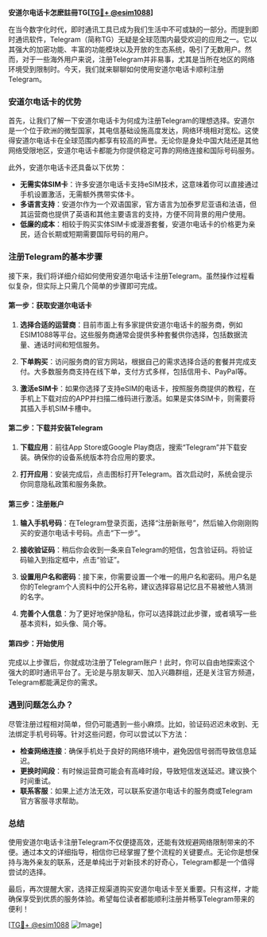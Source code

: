 **安道尔电话卡怎麽註冊TG[[TG💪+ @esim1088](https://t.me/s/esim1088)]**

在当今数字化时代，即时通讯工具已成为我们生活中不可或缺的一部分。而提到即时通讯软件，Telegram（简称TG）无疑是全球范围内最受欢迎的应用之一。它以其强大的加密功能、丰富的功能模块以及开放的生态系统，吸引了无数用户。然而，对于一些海外用户来说，注册Telegram并非易事，尤其是当所在地区的网络环境受到限制时。今天，我们就来聊聊如何使用安道尔电话卡顺利注册Telegram。

### 安道尔电话卡的优势

首先，让我们了解一下安道尔电话卡为何成为注册Telegram的理想选择。安道尔是一个位于欧洲的微型国家，其电信基础设施高度发达，网络环境相对宽松。这使得安道尔电话卡在全球范围内都享有较高的声誉。无论你是身处中国大陆还是其他网络受限地区，安道尔电话卡都能为你提供稳定可靠的网络连接和国际号码服务。

此外，安道尔电话卡还具备以下优势：
- **无需实体SIM卡**：许多安道尔电话卡支持eSIM技术，这意味着你可以直接通过手机设置激活，无需额外携带实体卡。
- **多语言支持**：安道尔作为一个双语国家，官方语言为加泰罗尼亚语和法语，但其运营商也提供了英语和其他主要语言的支持，方便不同背景的用户使用。
- **低廉的成本**：相较于购买实体SIM卡或漫游套餐，安道尔电话卡的价格更为亲民，适合长期或短期需要国际号码的用户。

### 注册Telegram的基本步骤

接下来，我们将详细介绍如何使用安道尔电话卡注册Telegram。虽然操作过程看似复杂，但实际上只需几个简单的步骤即可完成。

#### 第一步：获取安道尔电话卡

1. **选择合适的运营商**：目前市面上有多家提供安道尔电话卡的服务商，例如ESIM1088等平台。这些服务商通常会提供多种套餐供你选择，包括数据流量、通话时间和短信服务。
   
2. **下单购买**：访问服务商的官方网站，根据自己的需求选择合适的套餐并完成支付。大多数服务商支持在线下单，支付方式多样，包括信用卡、PayPal等。

3. **激活eSIM卡**：如果你选择了支持eSIM的电话卡，按照服务商提供的教程，在手机上下载对应的APP并扫描二维码进行激活。如果是实体SIM卡，则需要将其插入手机SIM卡槽中。

#### 第二步：下载并安装Telegram

1. **下载应用**：前往App Store或Google Play商店，搜索“Telegram”并下载安装。确保你的设备系统版本符合应用的要求。

2. **打开应用**：安装完成后，点击图标打开Telegram。首次启动时，系统会提示你同意隐私政策和服务条款。

#### 第三步：注册账户

1. **输入手机号码**：在Telegram登录页面，选择“注册新账号”，然后输入你刚刚购买的安道尔电话卡号码。点击“下一步”。

2. **接收验证码**：稍后你会收到一条来自Telegram的短信，包含验证码。将验证码输入到指定框中，点击“验证”。

3. **设置用户名和密码**：接下来，你需要设置一个唯一的用户名和密码。用户名是你的Telegram个人资料中的公开名称，建议选择容易记忆且不易被他人猜测的名字。

4. **完善个人信息**：为了更好地保护隐私，你可以选择跳过此步骤，或者填写一些基本资料，如头像、简介等。

#### 第四步：开始使用

完成以上步骤后，你就成功注册了Telegram账户！此时，你可以自由地探索这个强大的即时通讯平台了。无论是与朋友聊天、加入兴趣群组，还是关注官方频道，Telegram都能满足你的需求。

### 遇到问题怎么办？

尽管注册过程相对简单，但仍可能遇到一些小麻烦。比如，验证码迟迟未收到、无法绑定手机号码等。针对这些问题，你可以尝试以下方法：

- **检查网络连接**：确保手机处于良好的网络环境中，避免因信号弱而导致信息延迟。
- **更换时间段**：有时候运营商可能会有高峰时段，导致短信发送延迟。建议换个时间重试。
- **联系客服**：如果上述方法无效，可以联系安道尔电话卡的服务商或Telegram官方客服寻求帮助。

### 总结

使用安道尔电话卡注册Telegram不仅便捷高效，还能有效规避网络限制带来的不便。通过本文的详细指导，相信你已经掌握了整个流程的关键要点。无论你是想保持与海外亲友的联系，还是单纯出于对新技术的好奇心，Telegram都是一个值得尝试的选择。

最后，再次提醒大家，选择正规渠道购买安道尔电话卡至关重要。只有这样，才能确保享受到优质的服务体验。希望每位读者都能顺利注册并畅享Telegram带来的便利！

[[TG💪+ @esim1088](https://t.me/s/esim1088) ![Image](https://i.postimg.cc/4NQfJmqS/Snipaste-2025-05-13-00-14-12.png)]